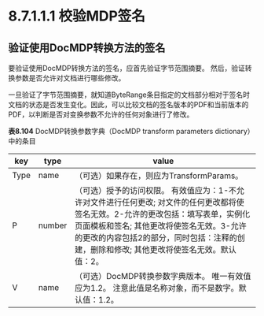 # 8.7.1.1.1 校验MDP签名

## 验证使用DocMDP转换方法的签名

要验证使用DocMDP转换方法的签名，应首先验证字节范围摘要。 然后，验证转换参数是否允许对文档进行哪些修改。

一旦验证了字节范围摘要，就知道ByteRange条目指定的文档部分相对于签名时文档的状态是否发生变化。因此，可以比较文档的签名版本的PDF和当前版本的PDF，以判断是否对变换参数不允许的任何对象进行了修改。

**表8.104** DocMDP转换参数字典（DocMDP transform parameters dictionary）中的条目

| key  | type   | value                                                                                                                                          |
| ---- | ------ | ---------------------------------------------------------------------------------------------------------------------------------------------- |
| Type | name   | （可选）如果存在，则应为TransformParams。                                                                                                                   |
| P    | number | （可选）授予的访问权限。 有效值应为：1-不允许对文件进行任何更改; 对文件的任何更改都将使签名无效。2-允许的更改包括：填写表单，实例化页面模板和签名; 其他更改将使签名无效。3-允许的更改的内容包括2的部分，同时包括：注释的创建，删除和修改; 其他更改将使签名无效。默认值：2。  |
| V    | name   | （可选）DocMDP转换参数字典版本。 唯一有效值应为1.2。 注意此值是名称对象，而不是数字。默认值：1.2。                                                                                       |

